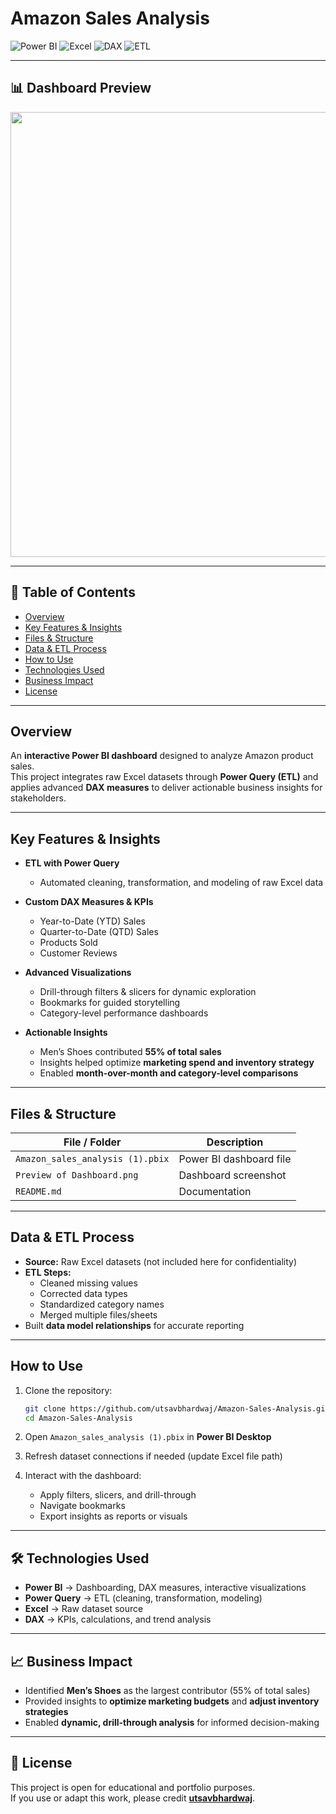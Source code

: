 
# Amazon Sales Analysis

![Power BI](https://img.shields.io/badge/Power%20BI-Data%20Visualization-F2C811?logo=powerbi&logoColor=white)
![Excel](https://img.shields.io/badge/Excel-Data%20Source-217346?logo=microsoft-excel&logoColor=white)
![DAX](https://img.shields.io/badge/DAX-Data%20Analysis-blue?logo=microsoft&logoColor=white)
![ETL](https://img.shields.io/badge/ETL-Power%20Query-FF6F00?logo=apache-spark&logoColor=white)

---

## 📊 Dashboard Preview

<p align="center">
<img width="1265" height="712" alt="Amazon Sales Dashboard Preview" src="https://github.com/user-attachments/assets/67e62cc9-623e-4d25-9616-d87278297fc0" />
</p>

---

## 📖 Table of Contents

- [Overview](#overview)  
- [Key Features & Insights](#key-features--insights)  
- [Files & Structure](#files--structure)  
- [Data & ETL Process](#data--etl-process)  
- [How to Use](#how-to-use)  
- [Technologies Used](#technologies-used)  
- [Business Impact](#business-impact)  
- [License](#license)  

---

## Overview

An **interactive Power BI dashboard** designed to analyze Amazon product sales.  
This project integrates raw Excel datasets through **Power Query (ETL)** and applies advanced **DAX measures** to deliver actionable business insights for stakeholders.

---

## Key Features & Insights

- **ETL with Power Query**  
  - Automated cleaning, transformation, and modeling of raw Excel data  

- **Custom DAX Measures & KPIs**  
  - Year-to-Date (YTD) Sales  
  - Quarter-to-Date (QTD) Sales  
  - Products Sold  
  - Customer Reviews  

- **Advanced Visualizations**  
  - Drill-through filters & slicers for dynamic exploration  
  - Bookmarks for guided storytelling  
  - Category-level performance dashboards  

- **Actionable Insights**  
  - Men’s Shoes contributed **55% of total sales**  
  - Insights helped optimize **marketing spend and inventory strategy**  
  - Enabled **month-over-month and category-level comparisons**

---

## Files & Structure

| File / Folder | Description |
|---------------|-------------|
| `Amazon_sales_analysis (1).pbix` | Power BI dashboard file |
| `Preview of Dashboard.png`       | Dashboard screenshot |
| `README.md`                      | Documentation |

---

## Data & ETL Process

- **Source:** Raw Excel datasets (not included here for confidentiality)  
- **ETL Steps:**  
  - Cleaned missing values  
  - Corrected data types  
  - Standardized category names  
  - Merged multiple files/sheets  
- Built **data model relationships** for accurate reporting  

---

## How to Use

1. Clone the repository:
   ```bash
   git clone https://github.com/utsavbhardwaj/Amazon-Sales-Analysis.git
   cd Amazon-Sales-Analysis

2. Open `Amazon_sales_analysis (1).pbix` in **Power BI Desktop**

3. Refresh dataset connections if needed (update Excel file path)

4. Interact with the dashboard:
   - Apply filters, slicers, and drill-through  
   - Navigate bookmarks  
   - Export insights as reports or visuals  

---

## 🛠️ Technologies Used

- **Power BI** → Dashboarding, DAX measures, interactive visualizations  
- **Power Query** → ETL (cleaning, transformation, modeling)  
- **Excel** → Raw dataset source  
- **DAX** → KPIs, calculations, and trend analysis  

---

## 📈 Business Impact

- Identified **Men’s Shoes** as the largest contributor (55% of total sales)  
- Provided insights to **optimize marketing budgets** and **adjust inventory strategies**  
- Enabled **dynamic, drill-through analysis** for informed decision-making  

---

## 📜 License

This project is open for educational and portfolio purposes.  
If you use or adapt this work, please credit **[utsavbhardwaj](https://github.com/utsavbhardwaj/Amazon-Sales-Analysis)**.  


